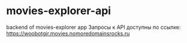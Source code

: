 # movies-explorer-api
backend of movies-explorer app
Запросы к API доступны по ссылке: https://woobotgjr.movies.nomoredomainsrocks.ru
